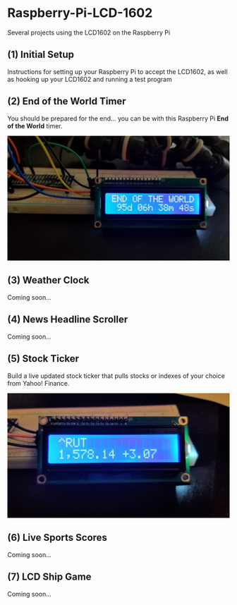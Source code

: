 # Raspberry-Pi-LCD-1602
 Several projects using the LCD1602 on the Raspberry Pi

## (1) Initial Setup
Instructions for setting up your Raspberry Pi to accept the LCD1602, as well as hooking up your LCD1602 and running a test program  

## (2) End of the World Timer
You should be prepared for the end... you can be with this Raspberry Pi **End of the World** timer.

![image](02-Timer/timer.jpg)

## (3) Weather Clock
Coming soon... 

## (4) News Headline Scroller
Coming soon...

## (5) Stock Ticker
Build a live updated stock ticker that pulls stocks or indexes of your choice from Yahoo! Finance.

![image](05-Stock-Ticker/stock_ticker.jpg)

## (6) Live Sports Scores
Coming soon...

## (7) LCD Ship Game
Coming soon...

